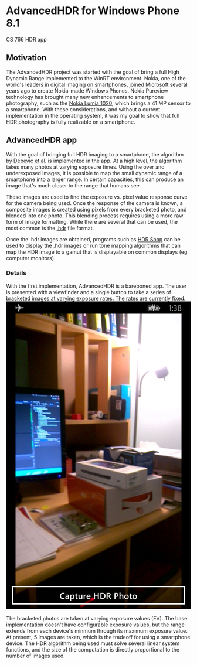 # AdvancedHDR for Windows Phone 8.1
CS 766 HDR app

## Motivation
The AdvancedHDR project was started with the goal of bring a full High Dynamic Range implemented to the WinRT environment. Nokia, one of the world's leaders in digital imaging on smartphones, joined Microsoft several years ago to create Nokia-made Windows Phones. Nokia Pureview technology has brought many new enhancements to smartphone photography, such as the [Nokia Lumia 1020](http://www.microsoft.com/en-us/mobile/phone/lumia1020/), which brings a 41 MP sensor to a smartphone. With these considerations, and without a current implementation in the operating system, it was my goal to show that full HDR photography is fully realizable on a smartphone.

## AdvancedHDR app
With the goal of bringing full HDR imaging to a smartphone, the algorithm by [Debevic et al.](http://www.pauldebevec.com/Research/HDR/debevec-siggraph97.pdf) is implemented in the app. At a high level, the algorithm takes many photos at varying exposure times. Using the over and underexposed images, it is possible to map the small dynamic range of a smartphone into a larger range. In certain capacities, this can produce an image that's much closer to the range that humans see. 

These images are used to find the exposure vs. pixel value response curve for the camera being used. Once the response of the camera is known, a composite images is created using pixels from every bracketed photo, and blended into one photo. This blending process requires using a more raw form of image formatting. While there are several that can be used, the most common is the [.hdr](http://en.wikipedia.org/wiki/RGBE_image_format) file format.

Once the .hdr images are obtained, programs such as [HDR Shop](http://www.hdrshop.com/) can be used to display the .hdr images or run tone mapping algorithms that can map the HDR image to a gamut that is displayable on common displays (eg. computer monitors).

### Details
With the first implementation, AdvancedHDR is a bareboned app. The user is presented with a viewfinder and a single button to take a series of bracketed images at varying exposure rates. The rates are currently fixed. ![Screenshot](resources/screenshot.png)

The bracketed photos are taken at varying exposure values (EV). The base implementation doesn't have configurable exposure values, but the range extends from each device's minmum through its maximum exposure value. At present, 5 images are taken, which is the tradeoff for using a smartphone device. The HDR algorithm being used must solve several linear system functions, and the size of the computation is directly proportional to the number of images used. 
